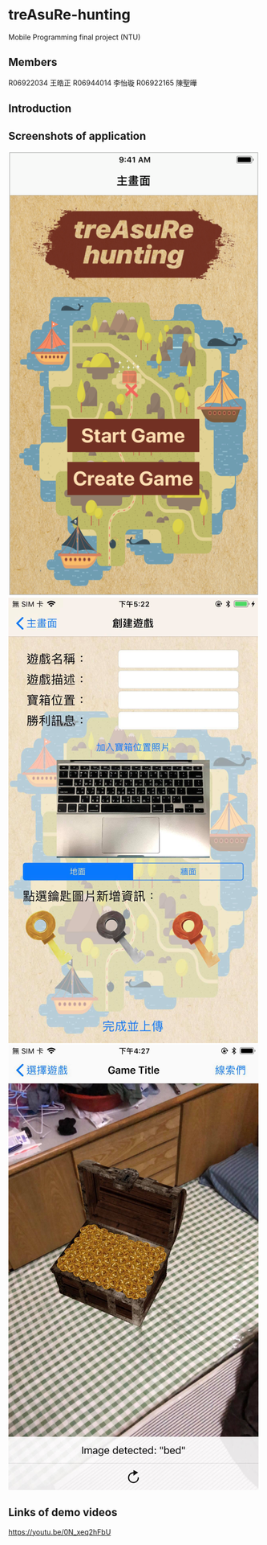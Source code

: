 # treAsuRe-hunting
Mobile Programming final project (NTU)

## Members
R06922034 王皓正   R06944014 李怡璇   R06922165 陳聖曄

## Introduction

## Screenshots of application
![alt text](https://github.com/yihsuanlee/treAsuRe-hunting/blob/master/主畫面.png)
![alt text](https://github.com/yihsuanlee/treAsuRe-hunting/blob/master/editor%20mode.png)
![alt text](https://github.com/yihsuanlee/treAsuRe-hunting/blob/master/treasureopendemo.png)

## Links of demo videos
https://youtu.be/0N_xeq2hFbU
